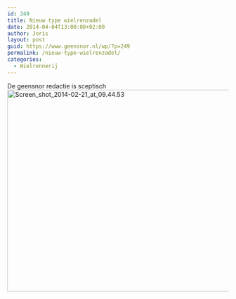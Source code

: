 ```yaml
---
id: 249
title: Nieuw type wielrenzadel
date: 2014-04-04T13:00:00+02:00
author: Joris
layout: post
guid: https://www.geensnor.nl/wp/?p=249
permalink: /nieuw-type-wielrenzadel/
categories:
  - Wielrennerij
---
```

De geensnor redactie is sceptisch[<img class="alignnone size-full wp-image-250" alt="Screen_shot_2014-02-21_at_09.44.53" src="https://www.geensnor.nl/wp/wp-content/uploads/2014/04/Screen_shot_2014-02-21_at_09.44.53.png" width="662" height="460" srcset="https://www.geensnor.nl/wp/wp-content/uploads/2014/04/Screen_shot_2014-02-21_at_09.44.53.png 662w, https://www.geensnor.nl/wp/wp-content/uploads/2014/04/Screen_shot_2014-02-21_at_09.44.53-300x208.png 300w" sizes="(max-width: 662px) 100vw, 662px" />](https://www.geensnor.nl/wp/wp-content/uploads/2014/04/Screen_shot_2014-02-21_at_09.44.53.png)